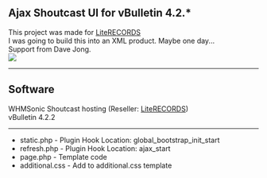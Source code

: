 ## Ajax Shoutcast UI for vBulletin 4.2.*
This project was made for [LiteRECORDS](https://literecords.com)   
I was going to build this into an XML product. Maybe one day...   
Support from Dave Jong.   
<img src="https://literecords.com/public/shoutcast-ajax-ui.png" />

---
## Software   
WHMSonic Shoutcast hosting (Reseller: [LiteRECORDS](https://literecords.com))   
vBulletin 4.2.2   

---
* static.php - Plugin Hook Location: global_bootstrap_init_start   
* refresh.php - Plugin Hook Location: ajax_start   
* page.php - Template code   
* additional.css - Add to additional.css template
